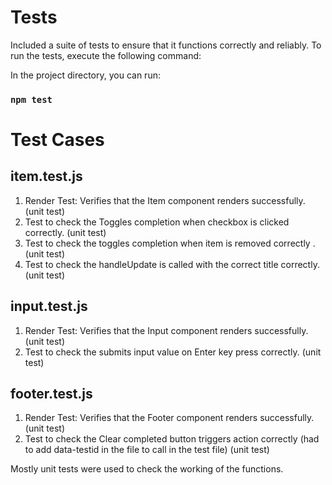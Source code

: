 # Tests

Included a suite of tests to ensure that it functions correctly and reliably. To run the tests, execute the following command:

In the project directory, you can run:

### `npm test`

# Test Cases

## item.test.js

1. Render Test: Verifies that the Item component renders successfully. (unit test)
2. Test to check the Toggles completion when checkbox is clicked correctly. (unit test)
3. Test to check the toggles completion when item is removed correctly .(unit test)
4. Test to check the handleUpdate is called with the correct title correctly. (unit test)

## input.test.js

1. Render Test: Verifies that the Input component renders successfully. (unit test)
2. Test to check the submits input value on Enter key press correctly. (unit test)

## footer.test.js

1. Render Test: Verifies that the Footer component renders successfully. (unit test)
2. Test to check the Clear completed button triggers action correctly (had to add data-testid in the file to call in the test file) (unit test)

Mostly unit tests were used to check the working of the functions.
